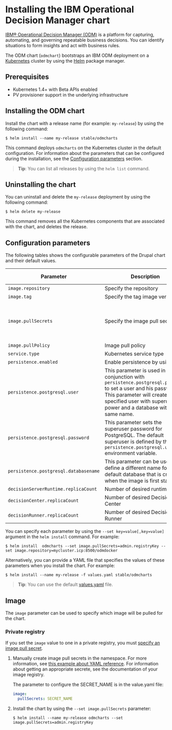 # Installing the IBM Operational Decision Manager chart

[IBM® Operational Decision Manager (ODM)](https://www.ibm.com/support/knowledgecenter/SSQP76_8.9.0/welcome/kc_welcome_odmV.html) is a platform for capturing, automating, and governing repeatable business decisions. You can identify situations to form insights and act with business rules.

The ODM chart (`odmchart`) bootstraps an IBM ODM deployment on a [Kubernetes](http://kubernetes.io) cluster by using the [Helm](https://helm.sh) package manager.

## Prerequisites

- Kubernetes 1.4+ with Beta APIs enabled
- PV provisioner support in the underlying infrastructure

## Installing the ODM chart

Install the chart with a release name (for example: `my-release`) by using the following command:

```console
$ helm install --name my-release stable/odmcharts
```

This command deploys `odmcharts` on the Kubernetes cluster in the default configuration. 
For information about the parameters that can be configured during the installation, see the [Configuration parameters](#configuration-parameters) section.

> **Tip**: You can list all releases by using the `helm list` command.

## Uninstalling the chart

You can uninstall and delete the `my-release` deployment by using the following command:

```console
$ helm delete my-release
```

This command removes all the Kubernetes components that are associated with the chart, and deletes the release.

## Configuration parameters

The following tables shows the configurable parameters of the Drupal chart and their default values.

| Parameter                         | Description                           | Default value                                                   |
| --------------------------------- | ------------------------------------- | --------------------------------------------------------- |
| `image.repository`                | Specify the repository                | `odmdocker`                                               |
| `image.tag`                       | Specify the tag image version         | `8.9.0`                                                   |
| `image.pullSecrets`               | Specify the image pull secrets        | `nil` (does not add image pull secrets to deployed pods)  |
| `image.pullPolicy`                | Image pull policy                     | `IfNotPresent`                                            |
| `service.type`                    | Kubernetes service type               | `NodePort`                                                |
| `persistence.enabled`             | Enable persistence by using PVC       | `false`                                                   |
| `persistence.postgresql.user` | This parameter is used in conjunction with `persistence.postgresql.password` to set a user and his password. This parameter will create the specified user with superuser power and a database with the same name.  | `odm`                                                   |
| `persistence.postgresql.password` | This parameter sets the superuser password for PostgreSQL. The default superuser is defined by the `persistence.postgresql.user` environment variable.  | `odm`                                                   |
| `persistence.postgresql.databasename` | This parameter can be used to define a different name for the default database that is created when the image is first started.   | `odmdb` |
| `decisionServerRuntime.replicaCount`| Number of desired runtime       | `2`                                             |
| `decisionCenter.replicaCount`     | Number of desired Decision Center | `1`                                                     |
| `decisionRunner.replicaCount`     | Number of desired Decision Runner | `1`                      |


You can specify each parameter by using the `--set key=value[,key=value]` argument in the `helm install` command. 
For example:

```console
$ helm install  odmcharts --set image.pullSecrets=admin.registryKey --set image.repository=mycluster.icp:8500/odmdocker
```

Alternatively, you can provide a YAML file that specifies the values of these parameters when you install the chart. 
For example:

```console
$ helm install --name my-release -f values.yaml stable/odmcharts
```

> **Tip**: You can use the default [values.yaml](values.yaml) file.

## Image

The `image` parameter can be used to specify which image will be pulled for the chart.

### Private registry

If you set the `image` value to one in a private registry, you must [specify an image pull secret](https://kubernetes.io/docs/concepts/containers/images/#specifying-imagepullsecrets-on-a-pod).

1. Manually create image pull secrets in the namespace. For more information, see [this example about YAML reference](https://kubernetes.io/docs/concepts/containers/images/#creating-a-secret-with-a-docker-config). For information about getting an appropriate secrete, see the documentation of your image registry.

   The parameter to configure the SECRET_NAME is in the value.yaml file:
   ```yaml
   image:
     pullSecrets: SECRET_NAME
   ```
2. Install the chart by using the `--set image.pullSecrets` parameter:
   ```console
   $ helm install --name my-release odmcharts --set image.pullSecrets=admin.registryKey
   ```
